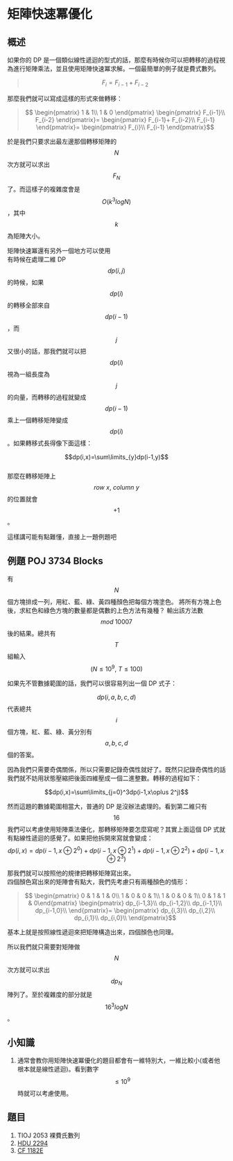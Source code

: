 # 矩陣快速冪優化

## 概述

如果你的 DP 是一個類似線性遞迴的型式的話，那麼有時候你可以把轉移的過程視為進行矩陣乘法，並且使用矩陣快速冪求解。一個最簡單的例子就是費式數列。

> $$F_i=F_{i-1}+F_{i-2}$$

那麼我們就可以寫成這樣的形式來做轉移：

> $$ \begin{pmatrix} 1 & 1\\ 1 & 0 \end{pmatrix} \begin{pmatrix} F_{i-1}\\ F_{i-2} \end{pmatrix}= \begin{pmatrix}  F_{i-1}+ F_{i-2}\\ F_{i-1} \end{pmatrix}= \begin{pmatrix}  F_{i}\\ F_{i-1} \end{pmatrix}$$

於是我們只要求出最左邊那個轉移矩陣的$$N$$次方就可以求出$$F_N$$了。而這樣子的複雜度會是$$O(k^3logN)$$，其中$$k$$為矩陣大小。

矩陣快速冪還有另外一個地方可以使用  
有時候在處理二維 DP $$dp(i,j)$$ 的時候，如果$$dp(i)$$的轉移全部來自$$dp(i-1)$$，而$$j$$又很小的話，那我們就可以把$$dp(i)$$視為一組長度為$$j$$的向量，而轉移的過程就變成$$dp(i-1)$$乘上一個轉移矩陣變成$$dp(i)$$。如果轉移式長得像下面這樣：

$$dp(i,x)=\sum\limits_{y}dp(i-1,y)$$  
那麼在轉移矩陣上$$row\ x,\ column\ y$$的位置就會$$+1$$。

這樣講可能有點難懂，直接上一題例題吧

## 例題 POJ 3734 Blocks

有$$N$$個方塊排成一列，用紅、藍、綠、黃四種顏色把每個方塊塗色。 將所有方塊上色後，求紅色和綠色方塊的數量都是偶數的上色方法有幾種？ 輸出該方法數 $$mod\ 10007$$ 後的結果。總共有$$T$$組輸入$$(N\leq10^9,\ T\leq 100)$$

如果先不管數據範圍的話，我們可以很容易列出一個 DP 式子：

$$dp(i,a,b,c,d)$$代表總共$$i$$個方塊，紅、藍、綠、黃分別有$$a,b,c,d$$個的答案。

因為我們只需要奇偶關係，所以只需要記錄奇偶性就好了。既然只記錄奇偶性的話我們就不妨用狀態壓縮把後面四維壓成一個二進整數。轉移的過程如下：

$$dp(i,x)=\sum\limits_{j=0}^3dp(i-1,x\oplus 2^j)$$

然而這題的數據範圍相當大，普通的 DP 是沒辦法處理的。看到第二維只有$$16$$我們可以考慮使用矩陣乘法優化，那轉移矩陣要怎麼寫呢？其實上面這個 DP 式就有點線性遞迴的感覺了。如果把他拆開來寫就會變成：$$dp(i,x)=dp(i-1,x\oplus 2^0)+dp(i-1,x\oplus 2^1)+dp(i-1,x\oplus 2^2)+dp(i-1,x\oplus 2^3)$$

那我們就可以按照他的規律把轉移矩陣寫出來。  
四個顏色寫出來的矩陣會有點大，我們先考慮只有兩種顏色的情形：

> $$ \begin{pmatrix} 0 & 1 & 1 & 0\\ 1 & 0 & 0 & 1\\ 1 & 0 & 0 & 1\\  0 & 1 & 1 & 0\end{pmatrix} \begin{pmatrix} dp_{i-1,3}\\  dp_{i-1,2}\\ dp_{i-1,1}\\ dp_{i-1,0}\\ \end{pmatrix}= \begin{pmatrix} dp_{i,3}\\  dp_{i,2}\\ dp_{i,1}\\ dp_{i,0}\\ \end{pmatrix}$$

基本上就是按照線性遞迴來把矩陣構造出來，四個顏色也同理。

所以我們就只需要對矩陣做$$N$$次方就可以求出$$dp_N$$陣列了。至於複雜度的部分就是$$16^3logN$$。

## 小知識

1. 通常會教你用矩陣快速冪優化的題目都會有一維特別大，一維比較小\(或者他根本就是線性遞迴\)。看到數字$$\leq 10^9$$時就可以考慮使用。

## 題目

1. TIOJ 2053 裸費氏數列
2. [HDU 2294](https://acm.hdu.edu.cn/showproblem.php?pid=2294)
3. [CF 1182E](https://codeforces.com/contest/1182/problem/E)


